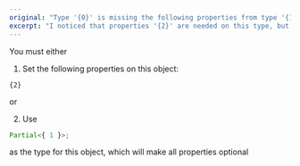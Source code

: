 ```yaml
---
original: "Type '{0}' is missing the following properties from type '{1}': {2}"
excerpt: "I noticed that properties '{2}' are needed on this type, but you haven't set them"
---
```


You must either

1. Set the following properties on this object:

```
{2}
```

or

2. Use

```ts
Partial<{ 1 }>;
```

as the type for this object, which will make all properties optional
